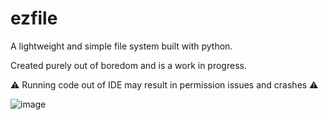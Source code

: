 # ezfile
A lightweight and simple file system built with python.

Created purely out of boredom and is a work in progress.

⚠️ Running code out of IDE may result in permission issues and crashes ⚠️

![image](https://github.com/user-attachments/assets/c57460ac-d9b3-40bb-81fd-9177e21fb5d0)
